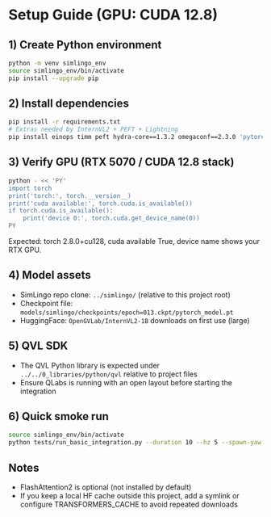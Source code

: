# Setup Guide (GPU: CUDA 12.8)

## 1) Create Python environment
```bash
python -m venv simlingo_env
source simlingo_env/bin/activate
pip install --upgrade pip
```

## 2) Install dependencies
```bash
pip install -r requirements.txt
# Extras needed by InternVL2 + PEFT + Lightning
pip install einops timm peft hydra-core==1.3.2 omegaconf==2.3.0 'pytorch-lightning>=2.4'
```

## 3) Verify GPU (RTX 5070 / CUDA 12.8 stack)
```bash
python - << 'PY'
import torch
print('torch:', torch.__version__)
print('cuda available:', torch.cuda.is_available())
if torch.cuda.is_available():
    print('device 0:', torch.cuda.get_device_name(0))
PY
```
Expected: torch 2.8.0+cu128, cuda available True, device name shows your RTX GPU.

## 4) Model assets
- SimLingo repo clone: `../simlingo/` (relative to this project root)
- Checkpoint file: `models/simlingo/checkpoints/epoch=013.ckpt/pytorch_model.pt`
- HuggingFace: `OpenGVLab/InternVL2-1B` downloads on first use (large)

## 5) QVL SDK
- The QVL Python library is expected under `../../0_libraries/python/qvl` relative to project files
- Ensure QLabs is running with an open layout before starting the integration

## 6) Quick smoke run
```bash
source simlingo_env/bin/activate
python tests/run_basic_integration.py --duration 10 --hz 5 --spawn-yaw 90
```

## Notes
- FlashAttention2 is optional (not installed by default)
- If you keep a local HF cache outside this project, add a symlink or configure TRANSFORMERS_CACHE to avoid repeated downloads

